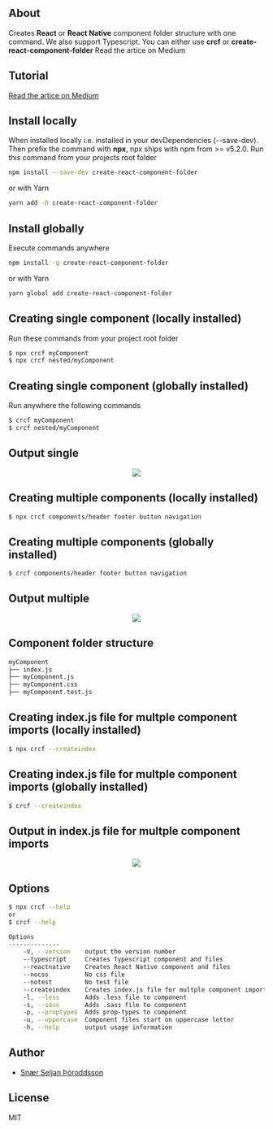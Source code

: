 ## About

Creates **React** or **React Native** component folder structure with one command. We also support Typescript.
You can either use **crcf** or **create-react-component-folder**
Read the artice on Medium

## Tutorial

[Read the artice on Medium](https://medium.com/@snrseljanroddsson/create-multiple-react-folder-components-in-one-command-1411cd6bd1ce)

## Install locally

When installed locally i.e. installed in your devDependencies (--save-dev).
Then prefix the command with **npx**, npx ships with npm from >= v5.2.0.
Run this command from your projects root folder

```sh
npm install --save-dev create-react-component-folder
```

or with Yarn

```sh
yarn add -D create-react-component-folder
```

## Install globally

Execute commands anywhere

```sh
npm install -g create-react-component-folder
```

or with Yarn

```sh
yarn global add create-react-component-folder
```

## Creating single component (locally installed)

Run these commands from your project root folder

```sh
$ npx crcf myComponent
$ npx crcf nested/myComponent
```

## Creating single component (globally installed)

Run anywhere the following commands

```sh
$ crcf myComponent
$ crcf nested/myComponent
```

## Output single

<p align='center'>
<img src='https://github.com/snaerth/create-react-component-folder/blob/master/docs/single.png?raw=true' />
</p>

## Creating multiple components (locally installed)

```sh
$ npx crcf components/header footer button navigation
```

## Creating multiple components (globally installed)

```sh
$ crcf components/header footer button navigation
```

## Output multiple

<p align='center'>
<img src='https://github.com/snaerth/create-react-component-folder/blob/master/docs/multiple.png?raw=true' />
</p>

## Component folder structure

```sh
myComponent
├── index.js
├── myComponent.js
├── myComponent.css
├── myComponent.test.js
```

## Creating index.js file for multple component imports (locally installed)

```sh
$ npx crcf --createindex
```

## Creating index.js file for multple component imports (globally installed)

```sh
$ crcf --createindex
```

## Output in index.js file for multple component imports

<p align='center'>
<img src='https://github.com/snaerth/create-react-component-folder/blob/master/docs/index.png?raw=true' />
</p>

## Options

```sh
$ npx crcf --help
or
$ crcf --help

Options
--------------
    -V, --version    output the version number
    --typescript     Creates Typescript component and files
    --reactnative    Creates React Native component and files
    --nocss          No css file
    --notest         No test file
    --createindex    Creates index.js file for multple component imports
    -l, --less       Adds .less file to component
    -s, --sass       Adds .sass file to component
    -p, --proptypes  Adds prop-types to component
    -u, --uppercase  Component files start on uppercase letter
    -h, --help       output usage information
```

## Author

* [Snær Seljan Þóroddsson](https://github.com/snaerth)

## License

MIT
